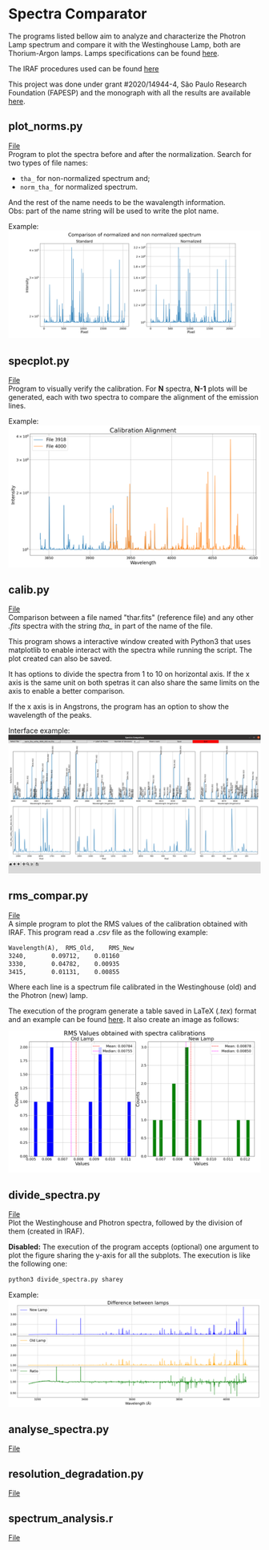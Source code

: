 # Spectra Comparator
The programs listed bellow aim to analyze and characterize the Photron Lamp spectrum and compare it with the Westinghouse Lamp, both are Thorium-Argon lamps. Lamps specifications can be found [here](http://iraf.noao.edu/specatlas/).  

The IRAF procedures used can be found [here](iraf.md)  

This project was done under grant #2020/14944-4, São Paulo Research Foundation (FAPESP) and the monograph with all the results are available [here](tese.pdf).

## plot_norms.py
[File](plot_norms.py)  
Program to plot the spectra before and after the normalization. Search for two types of file names:

- `tha_` for non-normalized spectrum and;
- `norm_tha_` for normalized spectrum.

And the rest of the name needs to be the wavalength information.  
Obs: part of the name string will be used to write the plot name.  

Example:
![plot_norms example](Plots_comp_norm_3918.png)

## specplot.py
[File](specplot.py)  
Program to visually verify the calibration. For **N** spectra, **N-1** plots will be generated, each with two spectra to compare the alignment of the emission lines.

Example:
![plot_norms example](Plots_3918_4000.png)

## calib.py
[File](calib.py)  
Comparison between a file named "thar.fits" (reference file) and any other *.fits* spectra with the string *tha_* in part of the name of the file.  

This program shows a interactive window created with Python3 that uses matplotlib to enable interact with the spectra while running the script. The plot created can also be saved.  

It has options to divide the spectra from 1 to 10 on horizontal axis. If the x axis is the same unit on both spetras it can also share the same limits on the axis to enable a better comparison.  

If the x axis is in Angstrons, the program has an option to show the wavelength of the peaks.  

Interface example:
![tiks example](tiks_example.png)

## rms_compar.py
[File](rms_compar.py)  
A simple program to plot the RMS values of the calibration obtained with IRAF. This program read a *.csv* file as the following example:

```csv
Wavelength(A),	RMS_Old,	RMS_New
3240,		0.09712,	0.01160
3330,		0.04782,	0.00935
3415,		0.01131,	0.00855
```

Where each line is a spectrum file calibrated in the Westinghouse (old) and the Photron (new) lamp.

The execution of the program generate a table saved in LaTeX (*.tex*) format and an example can be found [here](rms.tex). It also create an image as follows:

![rms_compar example](RMS_Compar.png)

## divide_spectra.py
[File](divide_spectra.py)  
Plot the Westinghouse and Photron spectra, followed by the division of them (created in IRAF).

**Disabled:** The execution of the program accepts (optional) one argument to plot the figure sharing the y-axis for all the subplots. The execution is like the following one:

```bash
python3 divide_spectra.py sharey
```

Example:
![divide_spectra example](Lamps_Comparison.png)

## analyse_spectra.py
[File](analyse_spectra.py)  

## resolution_degradation.py
[File](resolution_degradation.py)  

## spectrum_analysis.r
[File](spectrum_analysis.r)  
